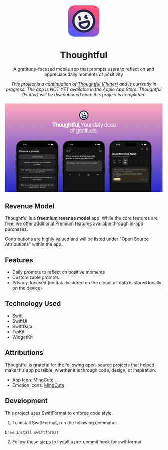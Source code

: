<div align="center" style="margin: 20px 0;">
<img src="./docs/app-icon-2.png" width="100" style="border-radius: 20px;margin-top:20px;" alt="Thoughtful Logo">
<h1>Thoughtful</h1>

<p>
A gratitude-focused mobile app that prompts users to reflect on and appreciate daily moments of positivity
</p>


<i>
This project is a continuation of <a href="https://github.com/nabilridhwan/Thoughtful">Thoughtful (Flutter)</a> and is currently in progress. The app
is NOT YET available in the Apple App Store. Thoughtful (Flutter) will be discontinued once this project is completed.
</i>

</div>

<img src="./docs/Promo iOS 3.png" style="" alt="Thoughtful Logo">

## Revenue Model

Thoughtful is a **freemium revenue model** app. While the core features are free, we offer additional Premium features
available through in-app purchases.

Contributions are highly valued and will be listed under "Open Source Attributions" within the app.

## Features

- Daily prompts to reflect on positive moments
- Customizable prompts
- Privacy-focused (no data is stored on the cloud, all data is stored locally on the device)

## Technology Used

- Swift
- SwiftUI
- SwiftData
- TipKit
- WidgetKit

## Attributions

Thoughtful is grateful for the following open-source projects that helped make this app possible, whether it is through
code, design, or inspiration:

- App Icon: [MingCute](https://github.com/Richard9394/MingCute)
- Emotion Icons: [MingCute](https://github.com/Richard9394/MingCute)

## Development

This project uses SwiftFormat to enforce code style.

1. To install SwiftFormat, run the following command:

```bash
brew install swiftformat
```

2. Follow these [steps](https://github.com/nicklockwood/SwiftFormat?tab=readme-ov-file#git-pre-commit-hook) to install a
   pre-commit hook for swiftformat.
